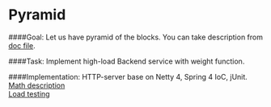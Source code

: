 ﻿Pyramid
=======

####Goal:
Let us have pyramid of the blocks. You can take description from [doc file](doc/Task.pdf).

####Task:
Implement high-load Backend service with weight function.

####Implementation:
HTTP-server base on Netty 4, Spring 4 IoC, jUnit.  
[Math description](doc/Math.docx)  
[Load testing](doc/Load_testing.docx)
